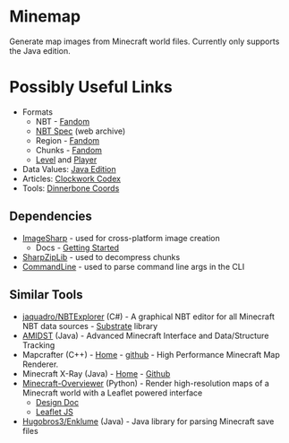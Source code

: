 # Minemap

Generate map images from Minecraft world files. Currently only supports the Java edition.

# Possibly Useful Links

* Formats
    * NBT - [Fandom](https://minecraft.fandom.com/wiki/NBT_format)
    * [NBT Spec](http://web.archive.org/web/20110723210920/http://www.minecraft.net/docs/NBT.txt) (web archive)
    * Region - [Fandom](https://minecraft.fandom.com/wiki/Region_file_format)
    * Chunks - [Fandom](https://minecraft.fandom.com/wiki/Chunk_format)
    * [Level](https://minecraft.fandom.com/wiki/Java_Edition_level_format) and [Player](https://minecraft.fandom.com/wiki/Player.dat_format)
* Data Values: [Java Edition](https://minecraft.gamepedia.com/Java_Edition_data_values)
* Articles: [Clockwork Codex](http://clockworkcodex.blogspot.com/2011/06/minecraft-mapping-reading-minecraft.html)
* Tools: [Dinnerbone Coords](https://dinnerbone.com/minecraft/tools/coordinates/)


## Dependencies

* [ImageSharp](https://github.com/SixLabors/ImageSharp) - used for cross-platform image creation
    * Docs - [Getting Started](https://docs.sixlabors.com/articles/imagesharp/gettingstarted.html)
* [SharpZipLib](https://github.com/icsharpcode/SharpZipLib) - used to decompress chunks
* [CommandLine](https://github.com/commandlineparser/commandline) - used to parse command line args in the CLI


## Similar Tools

* [jaquadro/NBTExplorer](https://github.com/jaquadro/NBTExplorer) (C#) - A graphical NBT editor for all Minecraft NBT data sources - [Substrate](https://github.com/minecraft-dotnet/Substrate) library
* [AMIDST](https://github.com/crbednarz/AMIDST) (Java) - Advanced Minecraft Interface and Data/Structure Tracking
* Mapcrafter (C++) - [Home](https://docs.mapcrafter.org/builds/stable/) - [github](https://github.com/mapcrafter/mapcrafter) - High Performance Minecraft Map Renderer.
* Minecraft X-Ray (Java) - [Home](https://apocalyptech.com/minecraft-xray/) - [Github](https://github.com/apocalyptech/minecraftxray)
* [Minecraft-Overviewer](https://github.com/overviewer/Minecraft-Overviewer) (Python) - Render high-resolution maps of a Minecraft world with a Leaflet powered interface
    * [Design Doc](https://docs.overviewer.org/en/latest/design/designdoc/#)
    * [Leaflet JS](https://leafletjs.com/)
* [Hugobros3/Enklume](https://github.com/Hugobros3/Enklume) (Java) - Java library for parsing Minecraft save files

